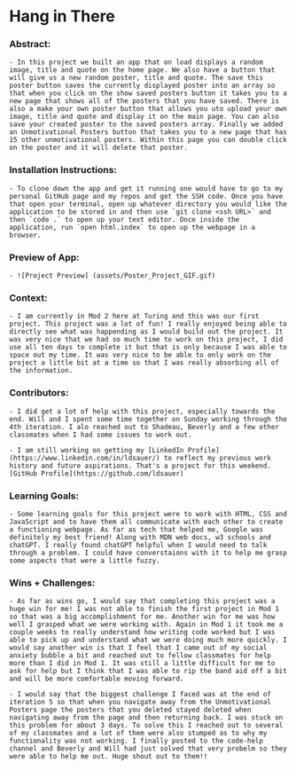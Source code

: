 

# Hang in There  

### Abstract: 
    - In this project we built an app that on load displays a random image, title and quote on the home page. We also have a button that will give us a new random poster, title and quote. The save this poster button saves the currently displayed poster into an array so that when you click on the show saved posters button it takes you to a new page that shows all of the posters that you have saved. There is also a make your own poster button that allows you uto upload your own image, title and quote and display it on the main page. You can also save your created poster to the saved posters array. Finally we added an Unmotivational Posters button that takes you to a new page that has 15 other unmotivational posters. Within this page you can double click on the poster and it will delete that poster. 

[//]: <> (Briefly describe what you built and its features. What problem is the app solving? How does this application solve that problem?)

### Installation Instructions:
    - To clone down the app and get it running one would have to go to my personal GitHub page and my repos and get the SSH code. Once you have that open your terminal, open up whatever directory you would like the application to be stored in and then use `git clone <ssh URL>` and then `code .` to open up your text editor. Once inside the application, run `open html.index` to open up the webpage in a browser. 
[//]: <> (What steps does a person have to take to get your app cloned down and running?)

### Preview of App:
    - ![Project Preview] (assets/Poster_Project_GIF.gif)
[//]: <> (Provide ONE gif or screenshot of your application - choose the "coolest" piece of functionality to show off. gifs preferred!)

### Context:
    - I am currently in Mod 2 here at Turing and this was our first project. This project was a lot of fun! I really enjoyed being able to directly see what was happending as I would build out the project. It was very nice that we had so much time to work on this project, I did use all ten days to complete it but that is only because I was able to space out my time. It was very nice to be able to only work on the project a little bit at a time so that I was really absorbing all of the information. 
[//]: <> (Give some context for the project here. How long did you have to work on it? How far into the Turing program are you?)

### Contributors:
    - I did get a lot of help with this project, especially towards the end. Will and I spent some time together on Sunday working through the 4th iteration. I alo reached out to Shadeau, Beverly and a few other classmates when I had some issues to work out. 
    
    - I am still working on getting my [LinkedIn Profile](https://www.linkedin.com/in/ldsauer/) to reflect my previous work history and future aspirations. That's a project for this weekend. 
    [GitHub Profile](https://github.com/ldsauer)
[//]: <> (Who worked on this application? Link to your GitHub. Consider also providing LinkedIn link)

### Learning Goals:
    - Some learning goals for this project were to work with HTML, CSS and JavaScript and to have them all communicate with each other to create a functioning webpage. As far as tech that helped me, Google was definitely my best friend! Along with MDN web docs, w3 schools and chatGPT. I really found chatGPT helpful when I would need to talk through a problem. I could have converstaions with it to help me grasp some aspects that were a little fuzzy. 
[//]: <> (What were the learning goals of this project? What tech did you work with?)

### Wins + Challenges:
    - As far as wins go, I would say that completing this project was a huge win for me! I was not able to finish the first project in Mod 1 so that was a big accomplishment for me. Another win for me was how well I grasped what we were working with. Again in Mod 1 it took me a couple weeks to really understand how writing code worked but I was able to pick up and understand what we were doing much more quickly. I would say another win is that I feel that I came out of my social anxiety bubble a bit and reached out to fellow classmates for help more than I did in Mod 1. It was still a little difficult for me to ask for help but I think that I was able to rip the band aid off a bit and will be more comfortable moving forward. 
    
    - I would say that the biggest challenge I faced was at the end of iteration 5 so that when you navigate away from the Unmotivational Posters page the posters that you deleted stayed deleted when navigating away from the page and then returning back. I was stuck on this problem for about 3 days. To solve this I reached out to several of my classmates and a lot of them were also stumped as to why my functionality was not working. I finally posted to the code-help channel and Beverly and Will had just solved that very probelm so they were able to help me out. Huge shout out to them!! 
[//]: <> (What are 2-3 wins you have from this project? What were some challenges you faced - and how did you get over them?)

